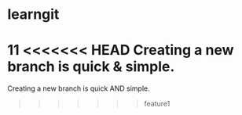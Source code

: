 # learngit
11
<<<<<<< HEAD
Creating a new branch is quick & simple.
=======
Creating a new branch is quick AND simple.
>>>>>>> feature1
